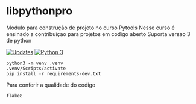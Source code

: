 # libpythonpro
Modulo para construção de projeto no curso Pytools
Nesse curso é ensinado a contribuiçao para projetos em codigo aberto
Suporta versao 3 de python

[![Updates](https://pyup.io/repos/github/Cicerossoares/libpythonsrs/shield.svg)](https://pyup.io/repos/github/Cicerossoares/libpythonsrs/)
[![Python 3](https://pyup.io/repos/github/Cicerossoares/libpythonsrs/python-3-shield.svg)](https://pyup.io/repos/github/Cicerossoares/libpythonsrs/)

````console
python3 -m venv .venv
.venv/Scripts/activate
pip install -r requirements-dev.txt
````
Para conferir a qualidade do codigo

````console
flake8
````

